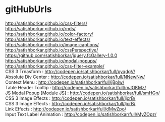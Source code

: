 # gitHubUrls
http://satishborkar.github.io/css-filters/<br/>
http://satishborkar.github.io/rnds/<br/>
http://satishborkar.github.io/color-factory/<br/>
http://satishborkar.github.io/text-effects/<br/>
http://satishborkar.github.io/image-captions/<br/>
http://satishborkar.github.io/cssPerspective/ <br/>
https://github.com/satishborkar/jquery.fcGallery-1.0.0 <br/>
http://satishborkar.github.io/modal-popups/<br/>
http://satishborkar.github.io/css-filter-example/<br/>
CSS 3 Trnasform : http://codepen.io/satishborkar/full/pyqdgV/<br/>
Absolute Div Center : http://codepen.io/satishborkar/full/NNewNw/<br/>
Context Menu : http://codepen.io/satishborkar/full/jBplw/<br/>
Table Header Tooltip : http://codepen.io/satishborkar/full/mJOKMz/<br/>
JS Modal Popup [Module JS] : http://codepen.io/satishborkar/full/smHGn/<br/>
CSS 3 Image Effects : http://codepen.io/satishborkar/full/ljcrB/<br/>
CSS 3 Image Effects : http://codepen.io/satishborkar/full/ljcrB/<br/>
Link Effects : http://codepen.io/satishborkar/full/dMwZpo/<br/>
Input Text Label Animation : http://codepen.io/satishborkar/full/MyZOpz/
